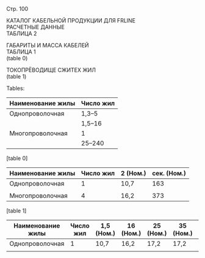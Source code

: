 Стр. 100

КАТАЛОГ КАБЕЛЬНОЙ ПРОДУКЦИИ ДЛЯ FRLINE  
РАСЧЕТНЫЕ ДАННЫЕ  
ТАБЛИЦА 2  

ГАБАРИТЫ И МАССА КАБЕЛЕЙ  
ТАБЛИЦА 1  
(table 0)

ТОКОПРЁВОДИЩЕ СЖИТЕХ ЖИЛ  
(table 1) 

Tables:

| **Наименование жилы** | **Число жил** |
|-----------------------|---------------|
| Однопроволочная       | 1,3–5         |
|                     | 1,5–16        |
| Многопроволочная      | 1            |
|                     | 25–240        |

[table 0]

| **Наименование жилы** | **Число жил** | **2 (Ном.)** | **сек. (Ном.)** |
|------------------------|---------------|--------------|------------------|
| Однопроволочная       | 1             | 10,7          | 163              |
|                     |                |               |                  |
| Многопроволочная      | 4             | 16,2          | 373              |

[table 1]

| **Наименование жилы** | **Число жил** | **1,5 (Ном.)** | **16 (Ном.)** | **25 (Ном.)** | **35 (Ном.)** | **50 (Ном.)** | **70 (Ном.)** | **95 (Ном.)** | **120 (Ном.)** | **150 (Ном.)** | **185 (Ном.)** | **240 (Ном.)** |
|-------------------------|---------------|-------------------|-------------------|-------------------|-------------------|-------------------|-------------------|-------------------|--------------------|--------------------|--------------------|--------------------|
| Однопроволочная         | 1             | 10,7              | 16,2              | 17,2              | 17,2              | 19,6              | 20,6              | 22,2              | 24,3               | 26,3               | 28,5               | 31,0               |
|                     |                |                   |                    |                   |                   |                   |                   |                   |                      |                      |                      |                      |